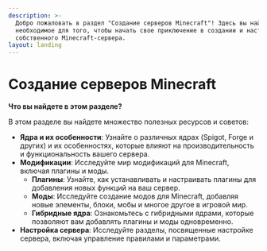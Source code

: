 ```yaml
---
description: >-
  Добро пожаловать в раздел "Создание серверов Minecraft"! Здесь вы найдете все
  необходимое для того, чтобы начать свое приключение в создании и настройке
  собственного Minecraft-сервера.
layout: landing
---
```


# Создание серверов Minecraft

**Что вы найдете в этом разделе?**

В этом разделе вы найдете множество полезных ресурсов и советов:

* **Ядра и их особенности**: Узнайте о различных ядрах (Spigot, Forge и других) и их особенностях, которые влияют на производительность и функциональность вашего сервера.
* **Модификации**: Исследуйте мир модификаций для Minecraft, включая плагины и моды.
  * **Плагины**: Узнайте, как устанавливать и настраивать плагины для добавления новых функций на ваш сервер.
  * **Моды**: Исследуйте создание модов для Minecraft, добавляя новые элементы, блоки, мобы и многое другое в игровой мир.
  * **Гибридные ядра**: Ознакомьтесь с гибридными ядрами, которые  позволяют вам добавлять плагины и моды одновременно.
* **Настройка сервера**: Исследуйте разделы, посвященные настройке сервера, включая управление правилами и параметрами.
